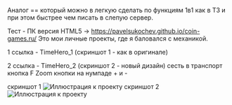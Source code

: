 Аналог == который можно в легкую сделать по функциям 1в1 как в ТЗ и при этом быстрее чем писать в слепую сервер.

Тест - ПК версия HTML5 -> https://pavelsukochev.github.io/coin-games.ru/
Это мои личные проекты, где я баловался с механикой.

1 ссылка - TimeHero_1 (скриншот 1 - как в оригинале)

2 ссылка - TimeHero_2 (скриншот 2 - новый дизайн)
сесть в транспорт кнопка F 
Zoom кнопки на нумпаде + и -

скриншот 1
![Иллюстрация к проекту]([https://github.com/PavelSukochev/VVP-Platformer/blob/main/Screens/1.png](https://pavelsukochev.github.io/coin-games.ru/Screenshot_1.png))
скриншот 2
![Иллюстрация к проекту]([https://github.com/PavelSukochev/VVP-Platformer/blob/main/Screens/1.png](https://pavelsukochev.github.io/coin-games.ru/Screenshot_2.png))

